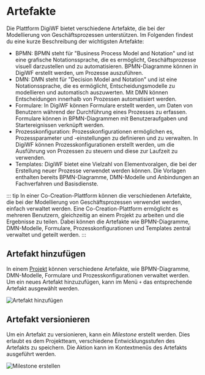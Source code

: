 # Artefakte

Die Plattform DigiWF bietet verschiedene Artefakte, die bei der Modellierung von Geschäftsprozessen unterstützen. Im
Folgenden findest du eine kurze Beschreibung der wichtigsten Artefakte:

- BPMN: BPMN steht für "Business Process Model and Notation" und ist eine grafische Notationssprache, die es ermöglicht,
  Geschäftsprozesse visuell darzustellen und zu automatisieren. BPMN-Diagramme können in DigiWF erstellt werden, um
  Prozesse auszuführen.
- DMN: DMN steht für "Decision Model and Notation" und ist eine Notationssprache, die es ermöglicht,
  Entscheidungsmodelle zu modellieren und automatisch auszuwerten. Mit DMN können Entscheidungen innerhalb von
  Prozessen automatisiert werden.
- Formulare: In DigiWF können Formulare erstellt werden, um Daten von Benutzern während der Durchführung eines Prozesses
  zu erfassen. Formulare können in BPMN-Diagrammen mit Benutzeraufgaben und Startereignissen verknüpft werden.
- Prozesskonfiguration: Prozesskonfigurationen ermöglichen es, Prozessparameter und -einstellungen zu definieren und zu
  verwalten. In DigiWF können Prozesskonfigurationen erstellt werden, um die Ausführung von Prozessen zu steuern und
  diese zur Laufzeit zu verwenden.
- Templates: DigiWF bietet eine Vielzahl von Elementvoralgen, die bei der Erstellung neuer Prozesse
  verwendet werden können. Die Vorlagen enthalten bereits BPMN-Diagramme, DMN-Modelle und Anbindungen an Fachverfahren
  und Basisdienste.

::: tip
In einer Co-Creation-Plattform können die verschiedenen Artefakte, die bei der Modellierung von Geschäftsprozessen
verwendet werden, einfach verwaltet werden. Eine Co-Creation-Plattform ermöglicht es mehreren Benutzern, gleichzeitig an
einem Projekt zu arbeiten und die Ergebnisse zu teilen. Dabei können die Artefakte wie BPMN-Diagramme, DMN-Modelle,
Formulare, Prozesskonfigurationen und Templates zentral verwaltet und geteilt werden.
:::

## Artefakt hinzufügen

In einem [Projekt](/modeling/plattform/project/) können verschiedene Artefakte, wie BPMN-Diagramme, DMN-Modelle,
Formulare und Prozesskonfigurationen verwaltet werden.
Um ein neues Artefakt hinzuzufügen, kann im Menü `+` das entsprechende Artefakt ausgewählt werden.

![Artefakt hinzufügen](~@source/modeling/plattform/artefact/add_artefact.png)

## Artefakt versionieren

Um ein Artefakt zu versionieren, kann ein *Milestone* erstellt werden.
Dies erlaubt es dem Projektteam, verschiedene Entwicklungsstufen des Artefakts zu speichern.
Die Aktion kann im Kontextmenüs des Artefakts ausgeführt werden.

![Milestone erstellen](~@source/modeling/plattform/artefact/create_milestone.png)

